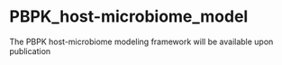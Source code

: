 # PBPK_host-microbiome_model

The PBPK host-microbiome modeling framework will be available upon publication
